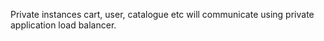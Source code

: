 Private instances cart, user, catalogue etc will communicate using private application load balancer.